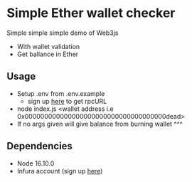 # Simple Ether wallet checker
Simple simple simple demo of Web3js
  * With wallet validation
  * Get ballance in Ether

## Usage
  * Setup .env from .env.example
    * sign up [here](https://infura.io/signup) to get rpcURL
  * node index.js <wallet address i.e 0x000000000000000000000000000000000000dead>
  * If no args given will give balance from burning wallet ^^^
## Dependencies
  * Node 16.10.0
  * Infura account (sign up [here](https://infura.io/signup))
